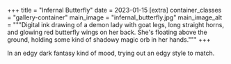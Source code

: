 +++
title = "Infernal Butterfly"
date = 2023-01-15
[extra]
container_classes = "gallery-container"
main_image = "infernal_butterfly.jpg"
main_image_alt = """Digital ink drawing of a demon lady with goat legs, long
straight horns, and glowing red butterfly wings on her back. She's floating
above the ground, holding some kind of shadowy magic orb in her hands."""
+++

In an edgy dark fantasy kind of mood, trying out an edgy style to match.
